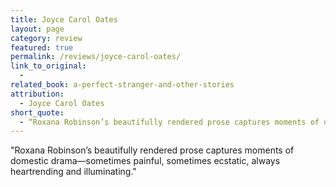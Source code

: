 ```yaml
---
title: Joyce Carol Oates
layout: page
category: review
featured: true
permalink: /reviews/joyce-carol-oates/
link_to_original:
  - 
related_book: a-perfect-stranger-and-other-stories
attribution:
  - Joyce Carol Oates
short_quote:
  - “Roxana Robinson’s beautifully rendered prose captures moments of domestic drama—sometimes painful, sometimes ecstatic, always heartrending and illuminating."
---
```

 "Roxana Robinson’s beautifully rendered prose captures moments of domestic drama—sometimes painful, sometimes ecstatic, always heartrending and illuminating."

